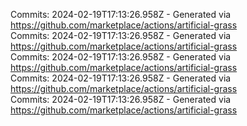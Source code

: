 Commits: 2024-02-19T17:13:26.958Z - Generated via https://github.com/marketplace/actions/artificial-grass
<br>
Commits: 2024-02-19T17:13:26.958Z - Generated via https://github.com/marketplace/actions/artificial-grass
<br>
Commits: 2024-02-19T17:13:26.958Z - Generated via https://github.com/marketplace/actions/artificial-grass
<br>
Commits: 2024-02-19T17:13:26.958Z - Generated via https://github.com/marketplace/actions/artificial-grass
<br>
Commits: 2024-02-19T17:13:26.958Z - Generated via https://github.com/marketplace/actions/artificial-grass
<br>
